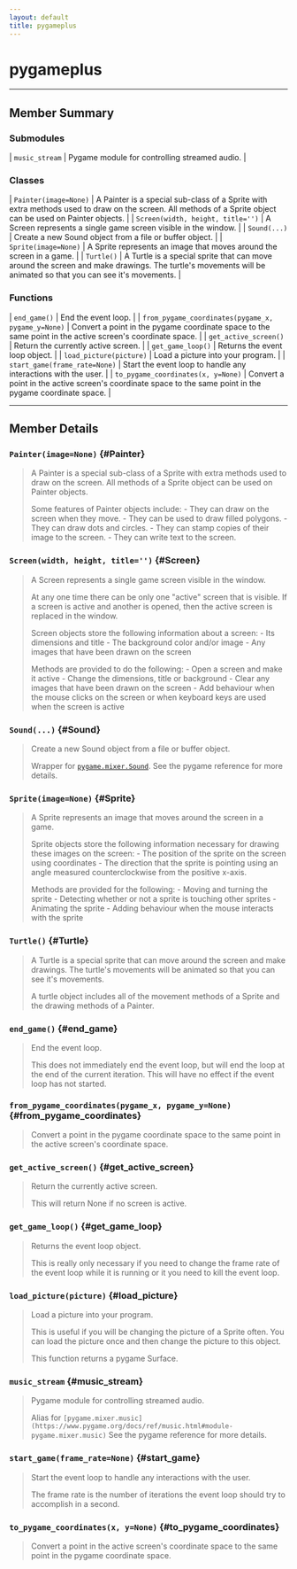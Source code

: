 ```yaml
---
layout: default
title: pygameplus
---
```

# pygameplus

---

## Member Summary

### Submodules

| `music_stream` | Pygame module for controlling streamed audio. |

### Classes

| `Painter(image=None)` | A Painter is a special sub-class of a Sprite with extra methods used to  draw on the screen.  All methods of a Sprite object can be used on Painter objects. |
| `Screen(width, height, title='')` | A Screen represents a single game screen visible in the window. |
| `Sound(...)` | Create a new Sound object from a file or buffer object. |
| `Sprite(image=None)` | A Sprite represents an image that moves around the screen in a game. |
| `Turtle()` | A Turtle is a special sprite that can move around the screen and make  drawings.  The turtle's movements will be animated so that you can see it's movements. |

### Functions

| `end_game()` | End the event loop. |
| `from_pygame_coordinates(pygame_x, pygame_y=None)` | Convert a point in the pygame coordinate space to the same point in  the active screen's coordinate space. |
| `get_active_screen()` | Return the currently active screen. |
| `get_game_loop()` | Returns the event loop object. |
| `load_picture(picture)` | Load a picture into your program. |
| `start_game(frame_rate=None)` | Start the event loop to handle any interactions with the user. |
| `to_pygame_coordinates(x, y=None)` | Convert a point in the active screen's coordinate space to the same point  in the pygame coordinate space. |

---

## Member Details

### `Painter(image=None)` {#Painter}

> A Painter is a special sub-class of a Sprite with extra methods used to  draw on the screen.  All methods of a Sprite object can be used on Painter objects.
> 
> Some features of Painter objects include:  - They can draw on the screen when they move.  - They can be used to draw filled polygons.  - They can draw dots and circles.  - They can stamp copies of their image to the screen.  - They can write text to the screen.

### `Screen(width, height, title='')` {#Screen}

> A Screen represents a single game screen visible in the window.
> 
> At any one time there can be only one "active" screen that is visible. If a screen is active and another is opened, then the active screen is  replaced in the window.
> 
> Screen objects store the following information about a screen:  - Its dimensions and title  - The background color and/or image  - Any images that have been drawn on the screen
> 
> Methods are provided to do the following:  - Open a screen and make it active  - Change the dimensions, title or background  - Clear any images that have been drawn on the screen  - Add behaviour when the mouse clicks on the screen or when keyboard    keys are used when the screen is active

### `Sound(...)` {#Sound}

> Create a new Sound object from a file or buffer object.
> 
> Wrapper for [`pygame.mixer.Sound`](https://www.pygame.org/docs/ref/mixer.html#pygame.mixer.Sound).  See the pygame reference for more details.

### `Sprite(image=None)` {#Sprite}

> A Sprite represents an image that moves around the screen in a game.
> 
> Sprite objects store the following information necessary for drawing these images on the screen:  - The position of the sprite on the screen using coordinates  - The direction that the sprite is pointing using an angle measured    counterclockwise from the positive x-axis.
> 
> Methods are provided for the following:  - Moving and turning the sprite  - Detecting whether or not a sprite is touching other sprites  - Animating the sprite  - Adding behaviour when the mouse interacts with the sprite

### `Turtle()` {#Turtle}

> A Turtle is a special sprite that can move around the screen and make  drawings.  The turtle's movements will be animated so that you can see it's movements.
> 
> A turtle object includes all of the movement methods of a Sprite and the drawing methods of a Painter.

### `end_game()` {#end_game}

> End the event loop.
> 
> This does not immediately end the event loop, but will end the loop at the  end of the current iteration.      This will have no effect if the event loop has not started.

### `from_pygame_coordinates(pygame_x, pygame_y=None)` {#from_pygame_coordinates}

> Convert a point in the pygame coordinate space to the same point in  the active screen's coordinate space.

### `get_active_screen()` {#get_active_screen}

> Return the currently active screen.
> 
> This will return None if no screen is active.

### `get_game_loop()` {#get_game_loop}

> Returns the event loop object.
> 
> This is really only necessary if you need to change the frame rate of the event loop while it is running or it you need to kill the event loop.

### `load_picture(picture)` {#load_picture}

> Load a picture into your program.
> 
> This is useful if you will be changing the picture of a Sprite often. You can load the picture once and then change the picture to this object.
> 
> This function returns a pygame Surface.

### `music_stream` {#music_stream}

> Pygame module for controlling streamed audio.
> 
> Alias for `[pygame.mixer.music](https://www.pygame.org/docs/ref/music.html#module-pygame.mixer.music)`  See the pygame reference for more details.

### `start_game(frame_rate=None)` {#start_game}

> Start the event loop to handle any interactions with the user.
> 
> The frame rate is the number of iterations the event loop should try to accomplish in a second.

### `to_pygame_coordinates(x, y=None)` {#to_pygame_coordinates}

> Convert a point in the active screen's coordinate space to the same point  in the pygame coordinate space.


